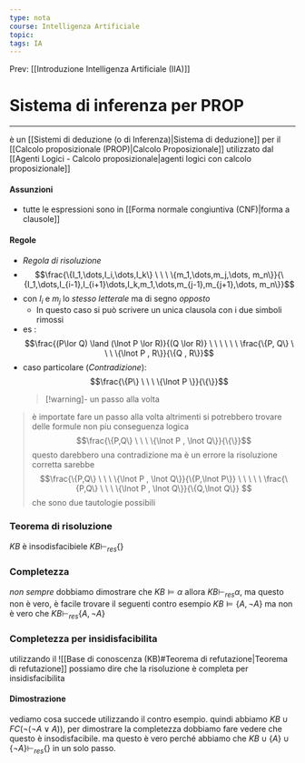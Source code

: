 ```yaml
---
type: nota
course: Intelligenza Artificiale
topic: 
tags: IA
---
```


Prev: [[Introduzione Intelligenza Artificiale (IIA)]]

# Sistema di inferenza per PROP
---
è un [[Sistemi di deduzione (o di Inferenza)|Sistema di deduzione]] per il [[Calcolo proposizionale (PROP)|Calcolo Proposizionale]]  utilizzato dal [[Agenti Logici - Calcolo proposizionale|agenti logici con calcolo proposizionale]]
#### Assunzioni
- tutte le espressioni sono in [[Forma normale congiuntiva (CNF)|forma a clausole]] 
#### Regole
- _Regola di risoluzione_
- $$\frac{\{I_1,\dots,I_i,\dots,I_k\} \ \ \ \{m_1,\dots,m_j,\dots, m_n\}}{\{I_1,\dots,I_{i-1},I_{i+1}\dots,I_k,m_1,\dots,m_{j-1},m_{j+1},\dots, m_n\}}$$
- con $I_i$ e $m_j$ lo _stesso letterale_ ma di segno _opposto_
	- In questo caso si può scrivere un unica clausola con i due simboli rimossi
- es :$$\frac{(P\lor Q) \land (\lnot P \lor R)}{(Q \lor R)} \ \ \ \ \ \ \frac{\{P, Q\} \ \ \  \{\lnot P , R\}}{\{Q , R\}}$$
- caso particolare (_Contradizione_):$$\frac{\{P\} \ \ \  \{\lnot P \}}{\{\}}$$
  > [!warning]- un passo alla volta
> è importate fare un passo alla volta altrimenti si potrebbero trovare delle formule non piu conseguenza logica 
> $$\frac{\{P,Q\} \ \ \  \{\lnot P , \lnot Q\}}{\{\}}$$ 
> questo darebbero una contradizione  ma è un errore 
> la risoluzione corretta sarebbe
> $$\frac{\{P,Q\} \ \ \  \{\lnot P , \lnot Q\}}{\{P,\lnot P\}} \ \ \ \ \ \frac{\{P,Q\} \ \ \  \{\lnot P , \lnot Q\}}{\{Q,\lnot Q\}} $$
>  che sono due tautologie possibili


### Teorema di risoluzione
$KB$ è insodisfacibiele $KB \vdash_{res} \{\}$

### Completezza
_non sempre_
dobbiamo dimostrare che $KB \models \alpha$ allora $KB \vdash_{res}\alpha$, ma questo non è vero, è facile trovare il seguenti contro esempio
$KB \models \{A,\lnot A\}$ ma non è vero che $KB \vdash_{res} \{A,\lnot A\}$

### Completezza per insidisfacibilita
utilizzando il ![[Base di conoscenza (KB)#Teorema di refutazione|Teorema di refutazione]] possiamo dire che  la risoluzione è completa per insidisfacibilita
#### Dimostrazione
vediamo cosa succede utilizzando il contro esempio. quindi abbiamo 
$KB \cup FC(\lnot(\lnot A \lor A))$, per dimostrare la completezza dobbiamo fare vedere che questo è insodisfacibile. ma questo è vero perché abbiamo che 
$KB \cup \{A\} \cup \{\lnot A\} \vdash_{res} \{\}$ in un solo passo.


